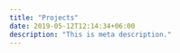 ```yaml
---
title: "Projects"
date: 2019-05-12T12:14:34+06:00
description: "This is meta description."
---
```



